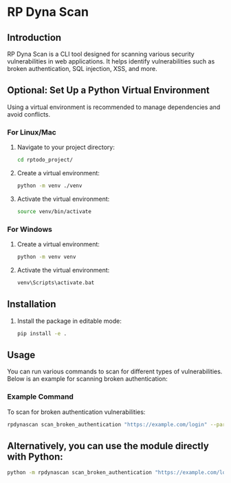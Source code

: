 # RP Dyna Scan

## Introduction

RP Dyna Scan is a CLI tool designed for scanning various security vulnerabilities in web applications. It helps identify vulnerabilities such as broken authentication, SQL injection, XSS, and more.

## Optional: Set Up a Python Virtual Environment

Using a virtual environment is recommended to manage dependencies and avoid conflicts.

### For Linux/Mac

1. Navigate to your project directory:
   ```bash
   cd rptodo_project/
   ```
2. Create a virtual environment:
   ```bash
   python -m venv ./venv
   ```
3. Activate the virtual environment:
   ```bash
   source venv/bin/activate
   ```

### For Windows

1. Create a virtual environment:
   ```bash
   python -m venv venv
   ```
2. Activate the virtual environment:
   ```bash
   venv\Scripts\activate.bat
   ```

## Installation

1. Install the package in editable mode:
   ```bash
   pip install -e .
   ```

## Usage

You can run various commands to scan for different types of vulnerabilities. Below is an example for scanning broken authentication:

### Example Command

To scan for broken authentication vulnerabilities:

```bash
rpdynascan scan_broken_authentication "https://example.com/login" --params "{\"username\": \"test_user\", \"password\": \"test_pass\"}"
```

## Alternatively, you can use the module directly with Python:

```bash
python -m rpdynascan scan_broken_authentication "https://example.com/login" --params "{\"username\": \"test_user\", \"password\": \"test_pass\"}"
```
